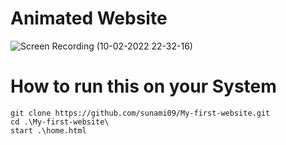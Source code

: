 # Animated Website

![Screen Recording (10-02-2022 22-32-16)](https://user-images.githubusercontent.com/66564001/153458824-ae2b58d0-fa2c-4526-a99e-d35894897b36.gif)

# How to run this on your System
```
git clone https://github.com/sunami09/My-first-website.git
cd .\My-first-website\
start .\home.html
```
